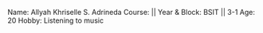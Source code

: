 Name: Allyah Khriselle S. Adrineda
Course: || Year & Block: BSIT || 3-1 
Age: 20
Hobby: Listening to music